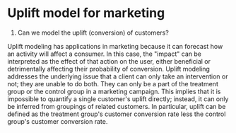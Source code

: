 # Uplift model for marketing

1. Can we model the uplift (conversion) of customers?

Uplift modeling has applications in marketing because it can forecast how an activity will affect a consumer. In this case, the "impact" can be interpreted as the effect of that action on the user, either beneficial or detrimentally affecting their probability of conversion. Uplift modeling addresses the underlying issue that a client can only take an intervention or not; they are unable to do both. They can only be a part of the treatment group or the control group in a marketing campaign. This implies that it is impossible to quantify a single customer's uplift directly; instead, it can only be inferred from groupings of related customers. In particular, uplift can be defined as the treatment group's customer conversion rate less the control group's customer conversion rate.

